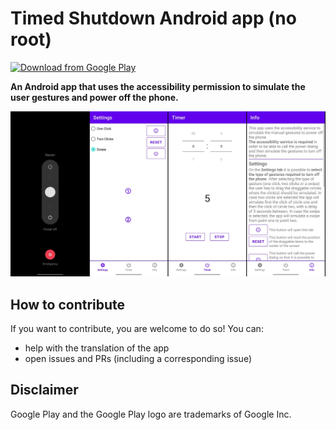 # Timed Shutdown Android app (no root)
[<img src="https://play.google.com/intl/en_us/badges/images/generic/en_badge_web_generic.png" 
alt="Download from Google Play" 
height="80">](https://play.google.com/store/apps/details?id=com.maforn.timedshutdown)

**An Android app that uses the accessibility permission to simulate the user gestures and power off the phone.**

![App screenshots](/doc/AppImagesMerged.jpg "App screenshots")

## How to contribute
If you want to contribute, you are welcome to do so!
You can:

*   help with the translation of the app
*   open issues and PRs (including a corresponding issue)

## Disclaimer

Google Play and the Google Play logo are trademarks of Google Inc.
